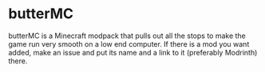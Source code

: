 # butterMC

butterMC is a Minecraft modpack that pulls out all the stops to make the game run very smooth on a low end computer. If there is a mod you want added, make an issue and put its name and a link to it (preferably Modrinth) there.
